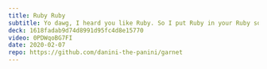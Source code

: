 ```yaml
---
title: Ruby Ruby
subtitle: Yo dawg, I heard you like Ruby. So I put Ruby in your Ruby so you can Ruby while you Ruby.
deck: 1618fadab9d74d8991d95fc4d8e15770
video: 0PDWqoBG7FI
date: 2020-02-07
repo: https://github.com/danini-the-panini/garnet
---
```

